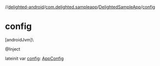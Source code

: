 //[delighted-android](../../../index.md)/[com.delighted.sampleapp](../index.md)/[DelightedSampleApp](index.md)/[config](config.md)

# config

[androidJvm]\

@Inject

lateinit var [config](config.md): [AppConfig](../-app-config/index.md)
